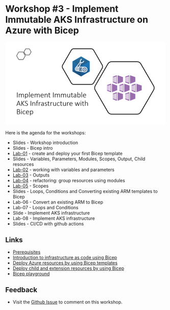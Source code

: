 # Workshop #3 - Implement Immutable AKS Infrastructure on Azure with Bicep

![logo](images/logo.png)

Here is the agenda for the workshops:

 * Slides - Workshop introduction
 * Slides - Bicep intro
 * [Lab-01](labs/lab-01/readme.md) - create and deploy your first Bicep template
 * Slides - Variables, Parameters, Modules, Scopes, Output, Child resources
 * [Lab-02](labs/lab-02/readme.md) - working with variables and parameters
 * [Lab-03](labs/lab-03/readme.md) - Outputs
 * [Lab-04](labs/lab-04/readme.md) - refactoring: group resources using modules
 * [Lab-05](labs/lab-05/readme.md) - Scopes
 * Slides - Loops, Conditions and Converting existing ARM templates to Bicep
 * Lab-06 - Convert an existing ARM to Bicep
 * Lab-07 - Loops and Conditions
 * Slide - Implement AKS infrastructure
 * Lab-08 - Implement AKS infrastructure
 * Slides - CI/CD with github actions
 
## Links

* [Prerequisites](prerequisites.md)
* [Introduction to infrastructure as code using Bicep](https://docs.microsoft.com/en-us/learn/modules/introduction-to-infrastructure-as-code-using-bicep/?WT.mc_id=AZ-MVP-5003837)
* [Deploy Azure resources by using Bicep templates](https://docs.microsoft.com/en-us/learn/modules/deploy-azure-resources-by-using-bicep-templates/?WT.mc_id=AZ-MVP-5003837)
* [Deploy child and extension resources by using Bicep](https://docs.microsoft.com/en-us/learn/modules/child-extension-bicep-templates/?WT.mc_id=AZ-MVP-5003837)
* [Bicep playground](https://bicepdemo.z22.web.core.windows.net/)

## Feedback

* Visit the [Github Issue](https://github.com/evgenyb/aks-workshops/issues/11) to comment on this workshop. 